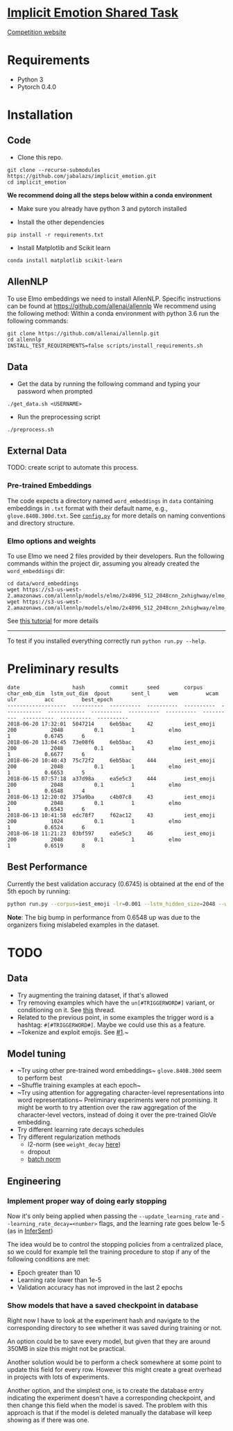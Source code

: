 # [Implicit Emotion Shared Task](http://implicitemotions.wassa2018.com/)

[Competition website](https://competitions.codalab.org/competitions/19214)

# Requirements
* Python 3
* Pytorch 0.4.0

# Installation
## Code

* Clone this repo.
```
git clone --recurse-submodules https://github.com/jabalazs/implicit_emotion.git
cd implicit_emotion
```

**We recommend doing all the steps below within a conda environment**

* Make sure you already have python 3 and pytorch installed

* Install the other dependencies
```
pip install -r requirements.txt
```

* Install Matplotlib and Scikit learn
```
conda install matplotlib scikit-learn
```

## AllenNLP
To use Elmo embeddings we need to install AllenNLP. Specific instructions can be found at https://github.com/allenai/allennlp
We recommend using the following method: Within a conda environment with python 3.6 run the following commands:
```
git clone https://github.com/allenai/allennlp.git
cd allennlp
INSTALL_TEST_REQUIREMENTS=false scripts/install_requirements.sh
```

## Data
* Get the data by running the following command and typing your password when prompted
```
./get_data.sh <USERNAME>
```

* Run the preprocessing script
```
./preprocess.sh
```

## External Data
TODO: create script to automate this process.

### Pre-trained Embeddings
The code expects a directory named `word_embeddings` in `data`
containing embeddings in `.txt` format with their default name,
e.g., `glove.840B.300d.txt`. See [`config.py`](src/config.py) for more details
on naming conventions and directory structure.

### Elmo options and weights
To use Elmo we need 2 files provided by their developers. Run the following commands within the project dir, assuming you already created the `word_embeddings` dir:
```
cd data/word_embeddings
wget https://s3-us-west-2.amazonaws.com/allennlp/models/elmo/2x4096_512_2048cnn_2xhighway/elmo_2x4096_512_2048cnn_2xhighway_options.json
wget https://s3-us-west-2.amazonaws.com/allennlp/models/elmo/2x4096_512_2048cnn_2xhighway/elmo_2x4096_512_2048cnn_2xhighway_weights.hdf5
```

See [this tutorial](https://github.com/allenai/allennlp/blob/master/tutorials/how_to/elmo.md) for more details

---
To test if you installed everything correctly run `python run.py --help`.

# Preliminary results

```
date                 hash        commit      seed        corpus      char_emb_dim  lstm_out_dim  dpout       sent_l      wem         wcam        ulr         acc         best_epoch
-------------------  ----------  ----------  ----------  ----------  ------------  ------------  ----------  ----------  ----------  ----------  ----------  ----------  ----------
2018-06-20 17:32:01  5047214     6eb5bac     42          iest_emoji  200           2048          0.1         1           elmo                    1           0.6745      6
2018-06-20 13:04:45  73e08f6     6eb5bac     43          iest_emoji  200           2048          0.1         1           elmo                    1           0.6677      6
2018-06-20 10:40:43  75c72f2     6eb5bac     444         iest_emoji  200           2048          0.1         1           elmo                    1           0.6653      5
2018-06-15 07:57:18  a37d98a     ea5e5c3     444         iest_emoji  200           2048          0.1         1           elmo                    1           0.6548      4
2018-06-13 12:20:02  375a9ba     c4b07c8     43          iest_emoji  200           2048          0.1         1           elmo                    1           0.6543      6
2018-06-13 10:41:58  edc78f7     f62ac12     43          iest_emoji  200           1024          0.1         1           elmo                    1           0.6524      6
2018-06-18 11:21:23  03bf597     ea5e5c3     46          iest_emoji  200           2048          0.1         1           elmo                    1           0.6519      8
```

## Best Performance
Currently the best validation accuracy (0.6745) is obtained at the end of the 5th epoch by running:
```bash
python run.py --corpus=iest_emoji -lr=0.001 --lstm_hidden_size=2048 --word_encoding_method=elmo --update_learning_rate --seed=42 -cem=200
```
**Note**: The big bump in performance from 0.6548 up was due to the organizers fixing mislabeled examples in the dataset.

# TODO

## Data
* Try augmenting the training dataset, if that's allowed
* Try removing examples which have the `un[#TRIGGERWORD#]` variant, or conditioning on it. See [this](https://groups.google.com/forum/#!topic/implicit-emotions-shared-task-wassa-2018/2wIdY_lmCoY) thread.
* Related to the previous point, in some examples the trigger word is a hashtag: `#[#TRIGGERWORD#]`. Maybe we could use this as a feature.
* ~Tokenize and exploit emojis. See [#1](https://github.com/jabalazs/implicit_emotion/issues/1).~

## Model tuning

* ~Try using other pre-trained word embeddings~ `glove.840B.300d` seem to perform best
* ~Shuffle training examples at each epoch~
* ~Try using attention for aggregating character-level representations into word representations~ Preliminary experiments were not promising. It might be worth to try attention over the raw aggregation of the character-level vectors, instead of doing it over the pre-trained GloVe embedding.
* Try different learning rate decays schedules
* Try different regularization methods
  - l2-norm (see `weight_decay` [here](https://pytorch.org/docs/stable/optim.html))
  - dropout
  - [batch norm](https://pytorch.org/docs/stable/nn.html?highlight=crossentropy#batchnorm1d) 
 
## Engineering
### Implement proper way of doing early stopping
Now it's only being applied when passing the `--update_learning_rate` and `--learning_rate_decay=<number>` flags, and the learning rate goes below 1e-5 (as in [InferSent](http://www.aclweb.org/anthology/D17-1070))

The idea would be to control the stopping policies from a centralized place, so we could for example tell the training procedure to stop if any of the following conditions are met:

* Epoch greater than 10
* Learning rate lower than 1e-5
* Validation accuracy has not improved in the last 2 epochs

### Show models that have a saved checkpoint in database
Right now I have to look at the experiment hash and navigate to the corresponding directory to see whether it was saved during training or not.

An option could be to save every model, but given that they are around 350MB in size this might not be practical.

Another solution would be to perform a check somewhere at some point to update this field for every row. However this might create a great overhead in projects with lots of experiments.

Another option, and the simplest one, is to create the database entry indicating the experiment doesn't have a corresponding checkpoint, and then change this field when the model is saved. The problem with this approach is that if the model is deleted manually the database will keep showing as if there was one.
